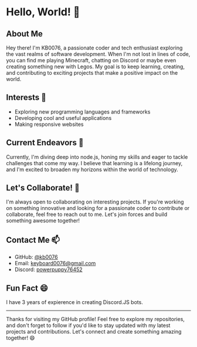 # Hello, World! 👋

## About Me
Hey there! I'm KB0076, a passionate coder and tech enthusiast exploring the vast realms of software development. When I'm not lost in lines of code, you can find me playing Minecraft, chatting on Discord or maybe even creating something new with Legos. My goal is to keep learning, creating, and contributing to exciting projects that make a positive impact on the world.

## Interests 👀
- Exploring new programming languages and frameworks
- Developing cool and useful applications
- Making responsive websites

## Current Endeavors 🌱
Currently, I'm diving deep into node.js, honing my skills and eager to tackle challenges that come my way. I believe that learning is a lifelong journey, and I'm excited to broaden my horizons within the world of technology.

## Let's Collaborate! 💞
I'm always open to collaborating on interesting projects. If you're working on something innovative and looking for a passionate coder to contribute or collaborate, feel free to reach out to me. Let's join forces and build something awesome together!

## Contact Me 📫
- GitHub: [@kb0076](https://github.com/kb0076)
- Email: [keyboard0076@gmail.com](mailto:keyboard0076@gmail.com)
- Discord: [powerpuppy76452](https://discord.com)

## Fun Fact 😄
I have 3 years of expierence in creating Discord.JS bots.

-----------

Thanks for visiting my GitHub profile! Feel free to explore my repositories, and don't forget to follow if you'd like to stay updated with my latest projects and contributions. Let's connect and create something amazing together! 😄
